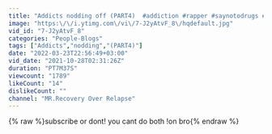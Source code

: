 ```yaml
---
title: "Addicts nodding off (PART4)  #addiction #rapper #saynotodrugs #sober #soberlife #wakeup"
image: "https:\/\/i.ytimg.com\/vi\/7-J2yAtvF_8\/hqdefault.jpg"
vid_id: "7-J2yAtvF_8"
categories: "People-Blogs"
tags: ["Addicts","nodding","(PART4)"]
date: "2022-03-23T22:56:49+03:00"
vid_date: "2021-10-28T02:31:26Z"
duration: "PT7M37S"
viewcount: "1789"
likeCount: "14"
dislikeCount: ""
channel: "MR.Recovery Over Relapse"
---
```

{% raw %}subscribe or dont!  you cant do both !on bro{% endraw %}
